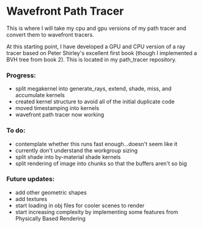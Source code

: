 # Wavefront Path Tracer

This is where I will take my cpu and gpu versions of my path tracer
and convert them to wavefront tracers.

At this starting point, I have developed a GPU and CPU version of a ray tracer
based on Peter Shirley's excellent first book (though I implemented a BVH tree
from book 2).  This is located in my path_tracer repository.

### Progress:
- split megakernel into generate_rays, extend, shade, miss, and accumulate kernels
- created kernel structure to avoid all of the initial duplicate code
- moved timestamping into kernels
- wavefront path tracer now working

### To do:
- contemplate whether this runs fast enough...doesn't seem like it
- currently don't understand the workgroup sizing
- split shade into by-material shade kernels
- split rendering of image into chunks so that the buffers aren't so big

### Future updates:
- add other geometric shapes
- add textures
- start loading in obj files for cooler scenes to render
- start increasing complexity by implementing some features from Physically Based Rendering